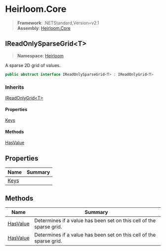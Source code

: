 # Heirloom.Core

> **Framework**: .NETStandard,Version=v2.1  
> **Assembly**: [Heirloom.Core][0]  

## IReadOnlySparseGrid\<T>

> **Namespace**: [Heirloom][0]  

A sparse 2D grid of values.

```cs
public abstract interface IReadOnlySparseGrid<T> : IReadOnlyGrid<T>
```

### Inherits

[IReadOnlyGrid\<T>][1]

#### Properties

[Keys][2]

#### Methods

[HasValue][3]

## Properties

| Name      | Summary |
|-----------|---------|
| [Keys][2] |         |

## Methods

| Name          | Summary                                                             |
|---------------|---------------------------------------------------------------------|
| [HasValue][3] | Determines if a value has been set on this cell of the sparse grid. |
| [HasValue][3] | Determines if a value has been set on this cell of the sparse grid. |

[0]: ../Heirloom.Core.md
[1]: Heirloom.IReadOnlyGrid[T].md
[2]: Heirloom.IReadOnlySparseGrid[T].Keys.md
[3]: Heirloom.IReadOnlySparseGrid[T].HasValue.md
